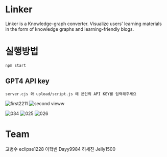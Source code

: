 # Linker
Linker is a Knowledge-graph converter. Visualize users' learning materials in the form of knowledge graphs and learning-friendly blogs.
# 실행방법
```
npm start
```
## GPT4 API key
```
server.cjs 와 upload/script.js 에 본인의 API KEY를 입력해주세요
```

![first2211](https://github.com/eclipse1228/Linker-Knowledge-graph-Converter-/assets/107296751/c53db6d1-25f3-4234-a85a-ea33c2ece81a)
![second vieww](https://github.com/eclipse1228/Linker-Knowledge-graph-Converter-/assets/107296751/ead16bb1-46f6-4e58-9495-2b1299b7639d)


![034](https://github.com/eclipse1228/Linker/assets/107296751/a777dd5a-2f02-40d1-bbae-6d0ceaed4abe)
![025](https://github.com/eclipse1228/Linker/assets/107296751/b6edddcd-b827-4675-abb6-0719eea0d66a)
![026](https://github.com/eclipse1228/Linker/assets/107296751/f0c183b5-5f93-4080-a6b3-3bdcd4f1f2db)

# Team
고병수 eclipse1228
이학빈 Dayy9984
허세진 Jelly1500
